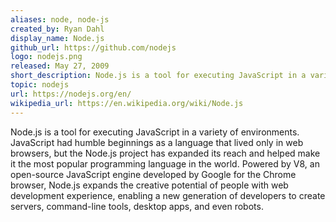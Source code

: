 ```yaml
---
aliases: node, node-js
created_by: Ryan Dahl
display_name: Node.js
github_url: https://github.com/nodejs
logo: nodejs.png
released: May 27, 2009
short_description: Node.js is a tool for executing JavaScript in a variety of environments.
topic: nodejs
url: https://nodejs.org/en/
wikipedia_url: https://en.wikipedia.org/wiki/Node.js
---
```


Node.js is a tool for executing JavaScript in a variety of environments.
JavaScript had humble beginnings as a language that lived only in web browsers,
but the Node.js project has expanded its reach and helped make it the most 
popular programming language in the world. Powered by V8, an open-source 
JavaScript engine developed by Google for the Chrome browser, Node.js expands 
the creative potential of people with web development experience, enabling a 
new generation of developers to create servers, command-line tools, desktop 
apps, and even robots.